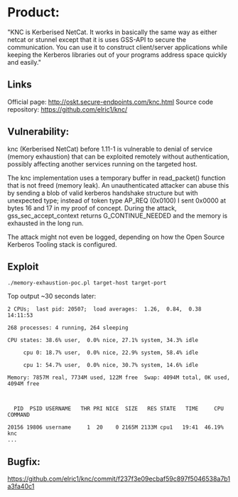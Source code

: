 # Product:
"KNC is Kerberised NetCat. It works in basically the same way as either netcat or stunnel except that it is uses GSS-API to secure the communication. You can use it to construct client/server applications while keeping the Kerberos libraries out of your programs address space quickly and easily."

## Links
Official page:
http://oskt.secure-endpoints.com/knc.html
Source code repository:
https://github.com/elric1/knc/

## Vulnerability:
knc (Kerberised NetCat) before 1.11-1 is vulnerable to denial of service (memory exhaustion) that can be exploited remotely without authentication, possibly affecting another services running on the targeted host.

The knc implementation uses a temporary buffer in read_packet() function that is not freed (memory leak). An unauthenticated attacker can abuse this by sending a blob of valid kerberos handshake structure but with unexpected type; instead of token type AP_REQ (0x0100) I sent 0x0000 at bytes 16 and 17 in my proof of concept. During the attack, gss_sec_accept_context returns G_CONTINUE_NEEDED and the memory is exhausted in the long run.

The attack might not even be logged, depending on how the Open Source Kerberos Tooling stack is configured.

## Exploit

```
./memory-exhaustion-poc.pl target-host target-port
```

Top output ~30 seconds later:

```
2 CPUs;  last pid: 20507;  load averages:  1.26,  0.84,  0.38                                                                                                   14:11:53

268 processes: 4 running, 264 sleeping

CPU states: 38.6% user,  0.0% nice, 27.1% system, 34.3% idle

     cpu 0: 18.7% user,  0.0% nice, 22.9% system, 58.4% idle

     cpu 1: 54.7% user,  0.0% nice, 30.7% system, 14.6% idle

Memory: 7857M real, 7734M used, 122M free  Swap: 4094M total, 0K used, 4094M free

 

  PID  PSID USERNAME   THR PRI NICE  SIZE   RES STATE   TIME     CPU COMMAND

20156 19806 username     1  20    0 2165M 2133M cpu1   19:41  46.19% knc
...
```



## Bugfix:
https://github.com/elric1/knc/commit/f237f3e09ecbaf59c897f5046538a7b1a3fa40c1
